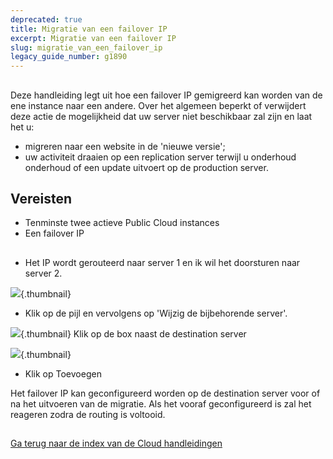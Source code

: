 ```yaml
---
deprecated: true
title: Migratie van een failover IP
excerpt: Migratie van een failover IP
slug: migratie_van_een_failover_ip
legacy_guide_number: g1890
---
```



## 
Deze handleiding legt uit hoe een failover IP gemigreerd kan worden van de ene instance naar een andere. Over het algemeen beperkt of verwijdert deze actie de mogelijkheid dat uw server niet beschikbaar zal zijn en laat het u:

- migreren naar een website in de 'nieuwe versie';
- uw activiteit draaien op een replication server terwijl u onderhoud onderhoud of een update uitvoert op de production server.




## Vereisten

- Tenminste twee actieve Public Cloud instances
- Een failover IP




## 

- Het IP wordt gerouteerd naar server 1 en ik wil het doorsturen naar server 2.



![](images/img_3815.jpg){.thumbnail}

- Klik op de pijl en vervolgens op 'Wijzig de bijbehorende server'.



![](images/img_3816.jpg){.thumbnail}
Klik op de box naast de destination server

![](images/img_3817.jpg){.thumbnail}

- Klik op Toevoegen


Het failover IP kan geconfigureerd worden op de destination server voor of na het uitvoeren van de migratie. Als het vooraf geconfigureerd is zal het reageren zodra de routing is voltooid.


## 
[Ga terug naar de index van de Cloud handleidingen]({legacy}1785)

